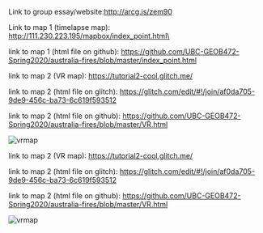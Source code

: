 Link to group essay/website:http://arcg.is/zem90 


Link to map 1 (timelapse map): http://111.230.223.195/mapbox/index_point.html\

link to map 1 (html file on github): https://github.com/UBC-GEOB472-Spring2020/australia-fires/blob/master/index_point.html


link to map 2 (VR map): https://tutorial2-cool.glitch.me/

link to map 2 (html file on glitch): https://glitch.com/edit/#!/join/af0da705-9de9-456c-ba73-6c619f593512

link to map 2 (html file on github): https://github.com/UBC-GEOB472-Spring2020/australia-fires/blob/master/VR.html

![vrmap](https://user-images.githubusercontent.com/39570002/79035337-61788d00-7b72-11ea-8f98-d7eaacec0341.PNG)

link to map 2 (VR map): https://tutorial2-cool.glitch.me/

link to map 2 (html file on glitch): https://glitch.com/edit/#!/join/af0da705-9de9-456c-ba73-6c619f593512

link to map 2 (html file on github): https://github.com/UBC-GEOB472-Spring2020/australia-fires/blob/master/VR.html

![vrmap](https://user-images.githubusercontent.com/39570002/79035337-61788d00-7b72-11ea-8f98-d7eaacec0341.PNG)
